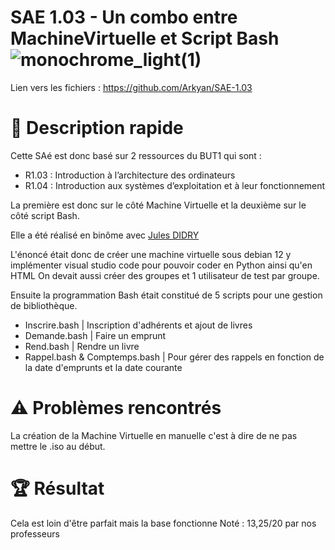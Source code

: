 # SAE 1.03 - Un combo entre MachineVirtuelle et Script Bash ![monochrome_light(1)](https://github.com/user-attachments/assets/27bdf024-8e36-4978-8e85-7f3533d19635)

Lien vers les fichiers : https://github.com/Arkyan/SAE-1.03

# 📖 Description rapide  
Cette SAé est donc basé sur 2 ressources du BUT1 qui sont : 
-  R1.03 : Introduction à l’architecture des ordinateurs
-  R1.04 : Introduction aux systèmes d’exploitation et à leur fonctionnement

La première est donc sur le côté Machine Virtuelle et la deuxième sur le côté script Bash.

Elle a été réalisé en binôme avec [Jules DIDRY](https://github.com/Arkyan)

L'énoncé était donc de créer une machine virtuelle sous debian 12 y implémenter visual studio code pour pouvoir coder en Python ainsi qu'en HTML
On devait aussi créer des groupes et 1 utilisateur de test par groupe.

Ensuite la programmation Bash était constitué de 5 scripts pour une gestion de bibliothèque.
- Inscrire.bash | Inscription d'adhérents et ajout de livres
- Demande.bash | Faire un emprunt
- Rend.bash | Rendre un livre
- Rappel.bash & Comptemps.bash | Pour gérer des rappels en fonction de la date d'emprunts et la date courante

# ⚠️ Problèmes rencontrés
La création de la Machine Virtuelle en manuelle c'est à dire de ne pas mettre le .iso au début.

# 🏆 Résultat
Cela est loin d'être parfait mais la base fonctionne
Noté : 13,25/20 par nos professeurs
